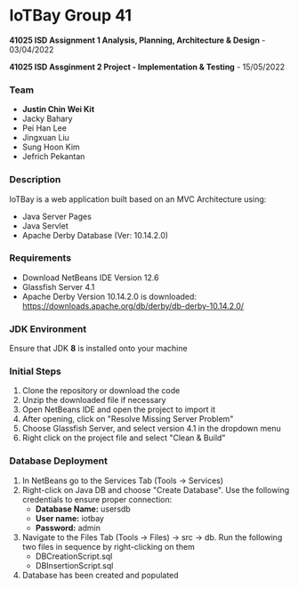 # IoTBay Group 41
**41025 ISD Assignment 1 Analysis, Planning, Architecture & Design** - 03/04/2022

**41025 ISD Assginment 2 Project - Implementation & Testing** - 15/05/2022

### Team
- **Justin Chin Wei Kit**
- Jacky Bahary
- Pei Han Lee
- Jingxuan Liu
- Sung Hoon Kim
- Jefrich Pekantan

### Description
IoTBay is a web application built based on an MVC Architecture using: 
- Java Server Pages
- Java Servlet
- Apache Derby Database (Ver: 10.14.2.0)  

### Requirements
- Download NetBeans IDE Version 12.6
- Glassfish Server 4.1
- Apache Derby Version 10.14.2.0 is downloaded: https://downloads.apache.org/db/derby/db-derby-10.14.2.0/

### JDK Environment
Ensure that JDK **8** is installed onto your machine 

### Initial Steps
1. Clone the repository or download the code
2. Unzip the downloaded file if necessary
3. Open NetBeans IDE and open the project to import it
4. After opening, click on "Resolve Missing Server Problem"
5. Choose Glassfish Server, and select version 4.1 in the dropdown menu
6. Right click on the project file and select "Clean & Build"

### Database Deployment
1. In NetBeans go to the Services Tab (Tools -> Services) 
2. Right-click on Java DB and choose "Create Database". Use the following credentials to ensure proper connection:
    - **Database Name:** usersdb
    - **User name:** iotbay
    - **Password:** admin
3. Navigate to the Files Tab (Tools -> Files) -> src -> db. Run the following two files in sequence by right-clicking on them 
    - DBCreationScript.sql
    - DBInsertionScript.sql
4. Database has been created and populated
